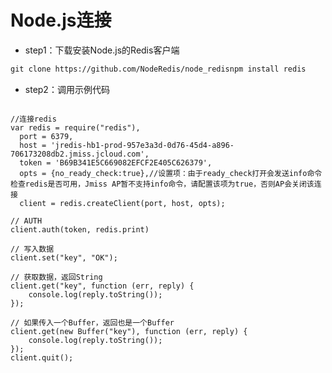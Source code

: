 # Node.js连接

- step1：下载安装Node.js的Redis客户端
```xml
git clone https://github.com/NodeRedis/node_redisnpm install redis
```
- step2：调用示例代码
<pre><code>
//连接redis
var redis = require("redis"),
  port = 6379,
  host = 'jredis-hb1-prod-957e3a3d-0d76-45d4-a896-706173208db2.jmiss.jcloud.com',
  token = 'B69B341E5C669082EFCF2E405C626379',
  opts = {no_ready_check:true},//设置项：由于ready_check打开会发送info命令检查redis是否可用，Jmiss AP暂不支持info命令，请配置该项为true，否则AP会关闭该连接
  client = redis.createClient(port, host, opts);

// AUTH
client.auth(token, redis.print)

// 写入数据
client.set("key", "OK");

// 获取数据，返回String
client.get("key", function (err, reply) {
    console.log(reply.toString());
});

// 如果传入一个Buffer，返回也是一个Buffer
client.get(new Buffer("key"), function (err, reply) {
    console.log(reply.toString());
});
client.quit();</pre></code>
